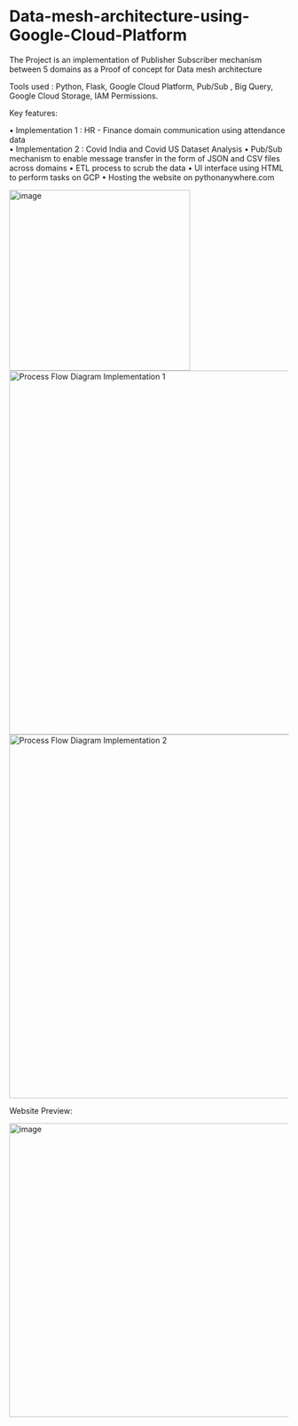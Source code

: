 # Data-mesh-architecture-using-Google-Cloud-Platform

The Project is an implementation of Publisher Subscriber mechanism between 5 domains as a Proof of concept for Data mesh architecture

Tools used : Python, Flask, Google Cloud Platform, Pub/Sub , Big Query, Google Cloud Storage, IAM Permissions.

Key features:

•	Implementation 1 : HR - Finance domain communication using attendance data  
•	Implementation 2 : Covid India and Covid US Dataset Analysis
•	Pub/Sub mechanism to enable message transfer in the form of JSON and CSV files across domains
•	ETL process to scrub the data
•	UI interface using HTML to perform tasks on GCP
•	Hosting the website on pythonanywhere.com



<img width="326" alt="image" src="https://user-images.githubusercontent.com/95269985/209452053-2405a38f-1211-451d-b264-13d640db21f5.png">



<img width="656" alt="Process Flow Diagram Implementation 1" src="https://user-images.githubusercontent.com/95269985/209452347-617f5a5d-9b74-4c2c-88a4-dd82e819825d.png">


<img width="656" alt="Process Flow Diagram Implementation 2" src="https://user-images.githubusercontent.com/95269985/209452404-1c44c29a-71be-4fa9-a3ca-eb42e01a6bf2.png">


Website Preview:


<img width="530" alt="image" src="https://user-images.githubusercontent.com/95269985/209452583-e838e00a-4297-447d-8a05-2a22194724ca.png">

